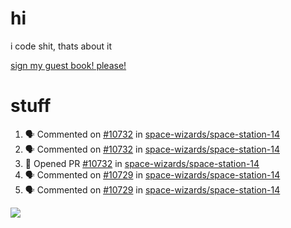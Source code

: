 # hi
i code shit, thats about it

[sign my guest book! please!](https://github.com/Just-a-Unity-Dev/Just-a-Unity-Dev/issues/new?&body=Sign%20my%20guest%20book%20by%20placing%20your%20name%20in%20the%20title,%20how%27d%20you%20get%20to%20this%20page%20and%20why?%20Don%27t%20forget%20you%20have%20an%20entire%20notebook%20in%20your%20hands!)


# stuff
<!--START_SECTION:activity-->
1. 🗣 Commented on [#10732](https://github.com/space-wizards/space-station-14/issues/10732) in [space-wizards/space-station-14](https://github.com/space-wizards/space-station-14)
2. 🗣 Commented on [#10732](https://github.com/space-wizards/space-station-14/issues/10732) in [space-wizards/space-station-14](https://github.com/space-wizards/space-station-14)
3. 💪 Opened PR [#10732](https://github.com/space-wizards/space-station-14/pull/10732) in [space-wizards/space-station-14](https://github.com/space-wizards/space-station-14)
4. 🗣 Commented on [#10729](https://github.com/space-wizards/space-station-14/issues/10729) in [space-wizards/space-station-14](https://github.com/space-wizards/space-station-14)
5. 🗣 Commented on [#10729](https://github.com/space-wizards/space-station-14/issues/10729) in [space-wizards/space-station-14](https://github.com/space-wizards/space-station-14)
<!--END_SECTION:activity-->

![](https://github-profile-summary-cards.vercel.app/api/cards/profile-details?username=Just-a-Unity-Dev&theme=solarized_dark)
